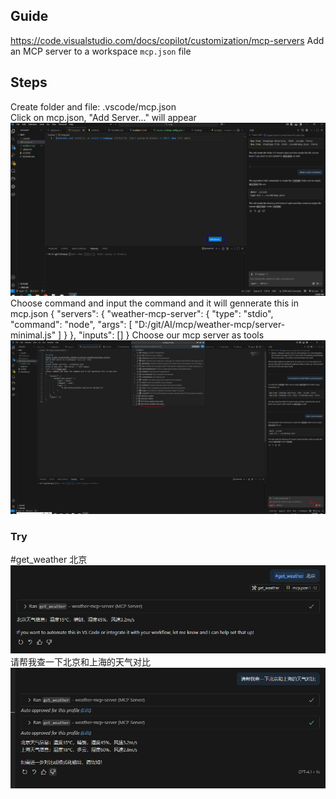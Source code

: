 
## Guide 
https://code.visualstudio.com/docs/copilot/customization/mcp-servers
Add an MCP server to a workspace `mcp.json` file
## Steps
Create folder and file: .vscode/mcp.json   
Click on mcp.json, "Add Server..." will appear    
![alt text](image.png)
Choose command and input the command and it will gennerate this in mcp.json
{
	"servers": {
		"weather-mcp-server": {
			"type": "stdio",
			"command": "node",
			"args": [
				"D:/git/AI/mcp/weather-mcp/server-minimal.js"
			]
		}
	},
	"inputs": []
}
Choose our mcp server as tools 
![alt text](image-1.png)

### Try
#get_weather 北京
![alt text](image-2.png)
请帮我查一下北京和上海的天气对比
![alt text](image-3.png)